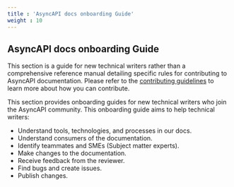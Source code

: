 ```yaml
---
title : 'AsyncAPI docs onboarding Guide'
weight : 10
---
```


## AsyncAPI docs onboarding Guide
This section is a guide for new technical writers rather than a comprehensive reference manual detailing specific rules for contributing to AsyncAPI documentation. Please refer to the [contributing guidelines](https://github.com/asyncapi/community/blob/master/CONTRIBUTING.md) to learn more about how you can contribute.

This section provides onboarding guides for new technical writers who join the AsyncAPI community. This onboarding guide aims to help technical writers:
- Understand tools, technologies, and processes in our docs.
- Understand consumers of the documentation.
- Identify teammates and SMEs (Subject matter experts).
- Make changes to the documentation.
- Receive feedback from the reviewer.
- Find bugs and create issues.
- Publish changes.
